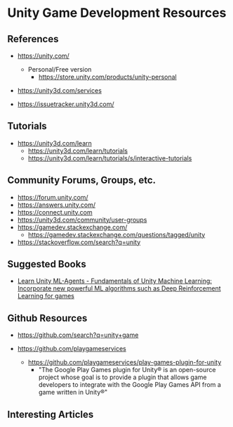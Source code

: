 
# Unity Game Development Resources

## References
- https://unity.com/
  + Personal/Free version
    * https://store.unity.com/products/unity-personal

- https://unity3d.com/services

- https://issuetracker.unity3d.com/


## Tutorials
- https://unity3d.com/learn
  + https://unity3d.com/learn/tutorials
  + https://unity3d.com/learn/tutorials/s/interactive-tutorials


## Community Forums, Groups, etc.
- https://forum.unity.com/
- https://answers.unity.com/
- https://connect.unity.com
- https://unity3d.com/community/user-groups
- https://gamedev.stackexchange.com/
  - https://gamedev.stackexchange.com/questions/tagged/unity
- https://stackoverflow.com/search?q=unity



## Suggested Books
- [Learn Unity ML-Agents - Fundamentals of Unity Machine Learning: Incorporate new powerful ML algorithms such as Deep Reinforcement Learning for games](https://www.amazon.com/Learn-Unity-ML-Agents-Fundamentals-Reinforcement/dp/1789138132)



## Github Resources
- https://github.com/search?q=unity+game

- https://github.com/playgameservices
  + https://github.com/playgameservices/play-games-plugin-for-unity
    * "The Google Play Games plugin for Unity® is an open-source project whose goal is to provide a plugin that allows game developers to integrate with the Google Play Games API from a game written in Unity®"




## Interesting Articles

